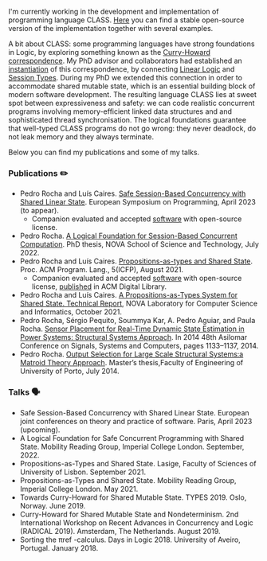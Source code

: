 I'm currently working in
the development and implementation of programming language CLASS. [Here](http://ctp.di.fct.unl.pt/CLASS/) you can find a stable open-source version of the implementation together with several examples. 

A bit about CLASS: some programming languages have strong foundations in Logic,
by exploring something known as the [Curry-Howard correspondence](https://en.wikipedia.org/wiki/Curry%E2%80%93Howard_correspondence). My PhD advisor 
and collaborators had established an [instantiation](https://link.springer.com/chapter/10.1007/978-3-642-15375-4_16) of this correspondence, by connecting
[Linear Logic](https://en.wikipedia.org/wiki/Linear_logic) and [Session Types](https://en.wikipedia.org/wiki/Session_type). During my PhD we extended this connection in order 
to accommodate shared mutable state, which is an essential building block
of modern software development. The resulting language CLASS lies at sweet spot 
between expressiveness and safety: we can code 
realistic concurrent programs involving memory-efficient linked data structures and
and sophisticated thread synchronisation. The logical foundations guarantee that well-typed 
CLASS programs do not go wrong: they never deadlock, do not leak memory and they always terminate. 

Below you can find my publications and some of my talks.  

### Publications ✏️

* Pedro Rocha and Luís Caires. [Safe Session-Based Concurrency with Shared Linear State](http://ctp.di.fct.unl.pt/CLASS/CLASS-NOV22.pdf). European Symposium on Programming, April 2023 (to appear). 
    * Companion evaluated and accepted [software](https://doi.org/10.5281/zenodo.7506064) with open-source license. 
* Pedro Rocha. [A Logical Foundation for Session-Based Concurrent Computation](http://hdl.handle.net/10362/146523). PhD thesis, NOVA School of Science and Technology, July 2022. 
* Pedro Rocha and Luís Caires. [Propositions-as-types and Shared State](https://doi.org/10.1145/3473584). Proc. ACM Program. Lang., 5(ICFP), August 2021. 
    * Companion evaluated and accepted [software](https://doi.org/10.5281/zenodo.5037493) with open-source license, [published](https://dl.acm.org/do/10.5281/zenodo.5037493/full/) in ACM Digital Library.
* Pedro Rocha and Luís Caires. [A Propositions-as-Types System for Shared State. Technical Report](http://ctp.di.fct.unl.pt/~lcaires/papers/PTSStech-report2021.pdf), NOVA Laboratory for Computer Science and Informatics, October 2021. 
* Pedro Rocha, Sérgio Pequito, Soummya Kar, A. Pedro Aguiar, and Paula Rocha. [Sensor Placement for Real-Time Dynamic State Estimation in Power Systems: Structural Systems Approach](https://ieeexplore.ieee.org/abstract/document/7094634). In 2014 48th Asilomar Conference on Signals, Systems and Computers, pages 1133–1137, 2014. 
* Pedro Rocha. [Output Selection for Large Scale Structural Systems:a Matroid Theory Approach](https://repositorio-aberto.up.pt/handle/10216/73404). Master’s thesis,Faculty of Engineering of University of Porto, July 2014. 

### Talks 🗣

* Safe Session-Based Concurrency with Shared Linear State. European joint conferences on theory and practice of software. Paris, April 2023 (upcoming). 
* A Logical Foundation for Safe Concurrent Programming with Shared State. Mobility Reading Group, Imperial College London. September, 2022.
* Propositions-as-Types and Shared State. Lasige, Faculty of Sciences of University of Lisbon. September 2021.
* Propositions-as-Types and Shared State. Mobility Reading Group, Imperial College London. May 2021.
* Towards Curry-Howard for Shared Mutable State. TYPES 2019. Oslo, Norway. June 2019.
* Curry-Howard for Shared Mutable State and Nondeterminism. 2nd International Workshop on Recent Advances in Concurrency and Logic (RADICAL 2019). Amsterdam, The Netherlands. August 2019.
* Sorting the πref -calculus. Days in Logic 2018. University of Aveiro, Portugal. January 2018.